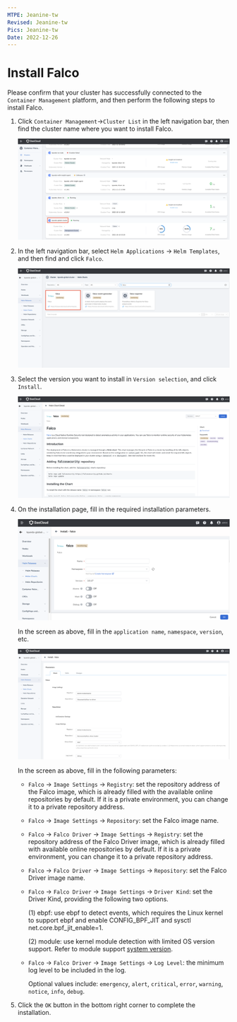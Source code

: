 ```yaml
---
MTPE: Jeanine-tw
Revised: Jeanine-tw
Pics: Jeanine-tw
Date: 2022-12-26
---
```


# Install Falco

Please confirm that your cluster has successfully connected to the `Container Management` platform, and then perform the following steps to install Falco.

1. Click `Container Management`->`Cluster List` in the left navigation bar, then find the cluster name where you want to install Falco.

    ![falco_cluster](../images/falco-cluster.png)

2. In the left navigation bar, select `Helm Applications` -> `Helm Templates`, and then find and click `Falco`.

    ![falco_helm-1](../images/falco-helm-1.png)

3. Select the version you want to install in `Version selection`, and click `Install`.

    ![falco-helm-2](../images/falco-helm-2.png)

4. On the installation page, fill in the required installation parameters.

    ![falco_helm-3](../images/falco-helm-3.png)

    In the screen as above, fill in the `application name`, `namespace`, `version`, etc.

    ![falco_helm-4](../images/falco-helm-4.png)

   In the screen as above, fill in the following parameters:

    - `Falco` -> `Image Settings` -> `Registry`: set the repository address of the Falco image, which is already filled with the available online repositories by default. If it is a private environment, you can change it to a private repository address.

    - `Falco` -> `Image Settings` -> `Repository`: set the Falco image name.

    - `Falco` -> `Falco Driver` -> `Image Settings` -> `Registry`: set the repository address of the Falco Driver image, which is already filled with available online repositories by default. If it is a private environment, you can change it to a private repository address.

    - `Falco` -> `Falco Driver` -> `Image Settings` -> `Repository`: set the Falco Driver image name.

    - `Falco` -> `Falco Driver` -> `Image Settings` -> `Driver Kind`: set the Driver Kind, providing the following two options.

        (1) ebpf: use ebpf to detect events, which requires the Linux kernel to support ebpf and enable CONFIG_BPF_JIT and sysctl net.core.bpf_jit_enable=1.

        (2) module: use kernel module detection with limited OS version support. Refer to module support [system version](https://download.falco.org/?prefix=driver).

    - `Falco` -> `Falco Driver` -> `Image Settings` -> `Log Level`: the minimum log level to be included in the log.

        Optional values include: `emergency`, `alert`, `critical`, `error`, `warning`, `notice`, `info`, `debug`.

5. Click the `OK` button in the bottom right corner to complete the installation.
